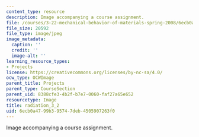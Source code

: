 ```yaml
---
content_type: resource
description: Image accompanying a course assignment.
file: /courses/3-22-mechanical-behavior-of-materials-spring-2008/6ecb0a4799b395747deb4505907263f0_radiation_3_2.jpg
file_size: 20592
file_type: image/jpeg
image_metadata:
  caption: ''
  credit: ''
  image-alt: ''
learning_resource_types:
- Projects
license: https://creativecommons.org/licenses/by-nc-sa/4.0/
ocw_type: OCWImage
parent_title: Projects
parent_type: CourseSection
parent_uid: 8388cfe3-4b2f-b7e7-0060-faf27a65e652
resourcetype: Image
title: radiation_3_2
uid: 6ecb0a47-99b3-9574-7deb-4505907263f0
---
```

Image accompanying a course assignment.